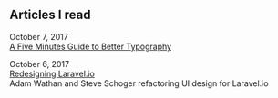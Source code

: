 ## Articles I read

October 7, 2017  
[A Five Minutes Guide to Better Typography](http://pierrickcalvez.com/journal/a-five-minutes-guide-to-better-typography)

October 6, 2017  
[Redesigning Laravel.io](https://medium.com/refactoring-ui/redesigning-laravel-io-c47ac495dff0?mc_cid=7919278ddb&mc_eid=bd5c6977d8)  
Adam Wathan and Steve Schoger refactoring UI design for Laravel.io
